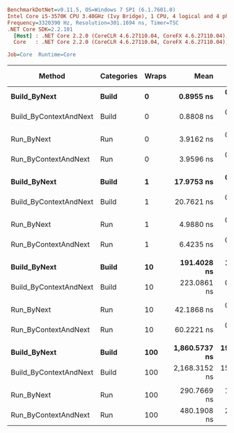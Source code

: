 ``` ini

BenchmarkDotNet=v0.11.5, OS=Windows 7 SP1 (6.1.7601.0)
Intel Core i5-3570K CPU 3.40GHz (Ivy Bridge), 1 CPU, 4 logical and 4 physical cores
Frequency=3320390 Hz, Resolution=301.1694 ns, Timer=TSC
.NET Core SDK=2.2.101
  [Host] : .NET Core 2.2.0 (CoreCLR 4.6.27110.04, CoreFX 4.6.27110.04), 64bit RyuJIT
  Core   : .NET Core 2.2.0 (CoreCLR 4.6.27110.04, CoreFX 4.6.27110.04), 64bit RyuJIT

Job=Core  Runtime=Core  

```
|                 Method | Categories | Wraps |          Mean |      Error |     StdDev | Ratio |  Gen 0 | Gen 1 | Gen 2 | Allocated |
|----------------------- |----------- |------ |--------------:|-----------:|-----------:|------:|-------:|------:|------:|----------:|
|           **Build_ByNext** |      **Build** |     **0** |     **0.8955 ns** |  **0.0113 ns** |  **0.0100 ns** |  **1.00** |      **-** |     **-** |     **-** |         **-** |
| Build_ByContextAndNext |      Build |     0 |     0.8808 ns |  0.0096 ns |  0.0085 ns |  0.98 |      - |     - |     - |         - |
|                        |            |       |               |            |            |       |        |       |       |           |
|             Run_ByNext |        Run |     0 |     3.9162 ns |  0.0136 ns |  0.0127 ns |  1.00 |      - |     - |     - |         - |
|   Run_ByContextAndNext |        Run |     0 |     3.9596 ns |  0.0127 ns |  0.0106 ns |  1.01 |      - |     - |     - |         - |
|                        |            |       |               |            |            |       |        |       |       |           |
|           **Build_ByNext** |      **Build** |     **1** |    **17.9753 ns** |  **0.0724 ns** |  **0.0677 ns** |  **1.00** | **0.0280** |     **-** |     **-** |      **88 B** |
| Build_ByContextAndNext |      Build |     1 |    20.7621 ns |  0.0613 ns |  0.0512 ns |  1.15 | 0.0305 |     - |     - |      96 B |
|                        |            |       |               |            |            |       |        |       |       |           |
|             Run_ByNext |        Run |     1 |     4.9880 ns |  0.0190 ns |  0.0177 ns |  1.00 |      - |     - |     - |         - |
|   Run_ByContextAndNext |        Run |     1 |     6.4235 ns |  0.0212 ns |  0.0198 ns |  1.29 |      - |     - |     - |         - |
|                        |            |       |               |            |            |       |        |       |       |           |
|           **Build_ByNext** |      **Build** |    **10** |   **191.4028 ns** |  **1.2275 ns** |  **1.1482 ns** |  **1.00** | **0.2797** |     **-** |     **-** |     **880 B** |
| Build_ByContextAndNext |      Build |    10 |   223.0861 ns |  0.8902 ns |  0.7891 ns |  1.17 | 0.3049 |     - |     - |     960 B |
|                        |            |       |               |            |            |       |        |       |       |           |
|             Run_ByNext |        Run |    10 |    42.1868 ns |  0.0596 ns |  0.0465 ns |  1.00 |      - |     - |     - |         - |
|   Run_ByContextAndNext |        Run |    10 |    60.2221 ns |  0.0808 ns |  0.0756 ns |  1.43 |      - |     - |     - |         - |
|                        |            |       |               |            |            |       |        |       |       |           |
|           **Build_ByNext** |      **Build** |   **100** | **1,860.5737 ns** | **19.1863 ns** | **17.9469 ns** |  **1.00** | **2.7962** |     **-** |     **-** |    **8800 B** |
| Build_ByContextAndNext |      Build |   100 | 2,168.3152 ns | 15.3326 ns | 13.5919 ns |  1.17 | 3.0479 |     - |     - |    9600 B |
|                        |            |       |               |            |            |       |        |       |       |           |
|             Run_ByNext |        Run |   100 |   290.7669 ns |  1.3736 ns |  1.2849 ns |  1.00 |      - |     - |     - |         - |
|   Run_ByContextAndNext |        Run |   100 |   480.1908 ns |  2.1884 ns |  2.0470 ns |  1.65 |      - |     - |     - |         - |
